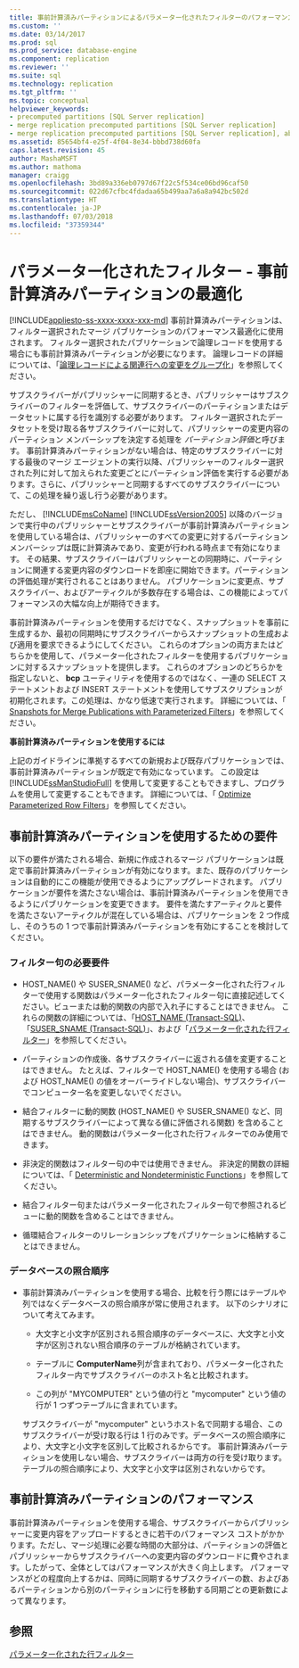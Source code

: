 ```yaml
---
title: 事前計算済みパーティションによるパラメーター化されたフィルターのパフォーマンス最適化 | Microsoft Docs
ms.custom: ''
ms.date: 03/14/2017
ms.prod: sql
ms.prod_service: database-engine
ms.component: replication
ms.reviewer: ''
ms.suite: sql
ms.technology: replication
ms.tgt_pltfrm: ''
ms.topic: conceptual
helpviewer_keywords:
- precomputed partitions [SQL Server replication]
- merge replication precomputed partitions [SQL Server replication]
- merge replication precomputed partitions [SQL Server replication], about precomputed partitions
ms.assetid: 85654bf4-e25f-4f04-8e34-bbbd738d60fa
caps.latest.revision: 45
author: MashaMSFT
ms.author: mathoma
manager: craigg
ms.openlocfilehash: 3bd89a336eb0797d67f22c5f534ce06bd96caf50
ms.sourcegitcommit: 022d67cfbc4fdadaa65b499aa7a6a8a942bc502d
ms.translationtype: HT
ms.contentlocale: ja-JP
ms.lasthandoff: 07/03/2018
ms.locfileid: "37359344"
---
```

# <a name="parameterized-filters---optimize-for-precomputed-partitions"></a>パラメーター化されたフィルター - 事前計算済みパーティションの最適化
[!INCLUDE[appliesto-ss-xxxx-xxxx-xxx-md](../../../includes/appliesto-ss-xxxx-xxxx-xxx-md.md)]
  事前計算済みパーティションは、フィルター選択されたマージ パブリケーションのパフォーマンス最適化に使用されます。 フィルター選択されたパブリケーションで論理レコードを使用する場合にも事前計算済みパーティションが必要になります。 論理レコードの詳細については、「[論理レコードによる関連行への変更をグループ化](../../../relational-databases/replication/merge/group-changes-to-related-rows-with-logical-records.md)」を参照してください。  
  
 サブスクライバーがパブリッシャーに同期するとき、パブリッシャーはサブスクライバーのフィルターを評価して、サブスクライバーのパーティションまたはデータセットに属する行を識別する必要があります。 フィルター選択されたデータセットを受け取る各サブスクライバーに対して、パブリッシャーの変更内容のパーティション メンバーシップを決定する処理を *パーティション評価*と呼びます。 事前計算済みパーティションがない場合は、特定のサブスクライバーに対する最後のマージ エージェントの実行以降、パブリッシャーのフィルター選択された列に対して加えられた変更ごとにパーティション評価を実行する必要があります。さらに、パブリッシャーと同期するすべてのサブスクライバーについて、この処理を繰り返し行う必要があります。  
  
 ただし、 [!INCLUDE[msCoName](../../../includes/msconame-md.md)] [!INCLUDE[ssVersion2005](../../../includes/ssversion2005-md.md)] 以降のバージョンで実行中のパブリッシャーとサブスクライバーが事前計算済みパーティションを使用している場合は、パブリッシャーのすべての変更に対するパーティション メンバーシップは既に計算済みであり、変更が行われる時点まで有効になります。 その結果、サブスクライバーはパブリッシャーとの同期時に、パーティションに関連する変更内容のダウンロードを即座に開始できます。パーティションの評価処理が実行されることはありません。 パブリケーションに変更点、サブスクライバー、およびアーティクルが多数存在する場合は、この機能によってパフォーマンスの大幅な向上が期待できます。  
  
 事前計算済みパーティションを使用するだけでなく、スナップショットを事前に生成するか、最初の同期時にサブスクライバーからスナップショットの生成および適用を要求できるようにしてください。 これらのオプションの両方またはどちらかを使用して、パラメーター化されたフィルターを使用するパブリケーションに対するスナップショットを提供します。 これらのオプションのどちらかを指定しないと、 **bcp** ユーティリティを使用するのではなく、一連の SELECT ステートメントおよび INSERT ステートメントを使用してサブスクリプションが初期化されます。この処理は、かなり低速で実行されます。 詳細については、「 [Snapshots for Merge Publications with Parameterized Filters](../../../relational-databases/replication/snapshots-for-merge-publications-with-parameterized-filters.md)」を参照してください。  
  
 **事前計算済みパーティションを使用するには**  
  
 上記のガイドラインに準拠するすべての新規および既存パブリケーションでは、事前計算済みパーティションが既定で有効になっています。 この設定は [!INCLUDE[ssManStudioFull](../../../includes/ssmanstudiofull-md.md)] を使用して変更することもできますし、プログラムを使用して変更することもできます。 詳細については、「 [Optimize Parameterized Row Filters](../../../relational-databases/replication/publish/optimize-parameterized-row-filters.md)」を参照してください。  
  
## <a name="requirements-for-using-precomputed-partitions"></a>事前計算済みパーティションを使用するための要件  
 以下の要件が満たされる場合、新規に作成されるマージ パブリケーションは既定で事前計算済みパーティションが有効になります。また、既存のパブリケーションは自動的にこの機能が使用できるようにアップグレードされます。 パブリケーションが要件を満たさない場合は、事前計算済みパーティションを使用できるようにパブリケーションを変更できます。 要件を満たすアーティクルと要件を満たさないアーティクルが混在している場合は、パブリケーションを 2 つ作成し、そのうちの 1 つで事前計算済みパーティションを有効にすることを検討してください。  
  
### <a name="requirements-for-filter-clauses"></a>フィルター句の必要要件  
  
-   HOST_NAME() や SUSER_SNAME() など、パラメーター化された行フィルターで使用する関数はパラメーター化されたフィルター句に直接記述してください。ビューまたは動的関数の内部で入れ子にすることはできません。 これらの関数の詳細については、「[HOST_NAME &#40;Transact-SQL&#41;](../../../t-sql/functions/host-name-transact-sql.md)、「[SUSER_SNAME &#40;Transact-SQL&#41;](../../../t-sql/functions/suser-sname-transact-sql.md)」、および「[パラメーター化された行フィルター](../../../relational-databases/replication/merge/parameterized-filters-parameterized-row-filters.md)」を参照してください。  
  
-   パーティションの作成後、各サブスクライバーに返される値を変更することはできません。 たとえば、フィルターで HOST_NAME() を使用する場合 (および HOST_NAME() の値をオーバーライドしない場合)、サブスクライバーでコンピューター名を変更しないでください。  
  
-   結合フィルターに動的関数 (HOST_NAME() や SUSER_SNAME() など、同期するサブスクライバーによって異なる値に評価される関数) を含めることはできません。 動的関数はパラメーター化された行フィルターでのみ使用できます。  
  
-   非決定的関数はフィルター句の中では使用できません。 非決定的関数の詳細については、「 [Deterministic and Nondeterministic Functions](../../../relational-databases/user-defined-functions/deterministic-and-nondeterministic-functions.md)」を参照してください。  
  
-   結合フィルター句またはパラメーター化されたフィルター句で参照されるビューに動的関数を含めることはできません。  
  
-   循環結合フィルターのリレーションシップをパブリケーションに格納することはできません。  
  
### <a name="database-collation"></a>データベースの照合順序  
  
-   事前計算済みパーティションを使用する場合、比較を行う際にはテーブルや列ではなくデータベースの照合順序が常に使用されます。 以下のシナリオについて考えてみます。  
  
    -   大文字と小文字が区別される照合順序のデータベースに、大文字と小文字が区別されない照合順序のテーブルが格納されています。  
  
    -   テーブルに **ComputerName**列が含まれており、パラメーター化されたフィルター内でサブスクライバーのホスト名と比較されます。  
  
    -   この列が "MYCOMPUTER" という値の行と "mycomputer" という値の行が 1 つずつテーブルに含まれています。  
  
     サブスクライバーが "mycomputer" というホスト名で同期する場合、このサブスクライバーが受け取る行は 1 行のみです。データベースの照合順序により、大文字と小文字を区別して比較されるからです。 事前計算済みパーティションを使用しない場合、サブスクライバーは両方の行を受け取ります。テーブルの照合順序により、大文字と小文字は区別されないからです。  
  
## <a name="performance-of-precomputed-partitions"></a>事前計算済みパーティションのパフォーマンス  
 事前計算済みパーティションを使用する場合、サブスクライバーからパブリッシャーに変更内容をアップロードするときに若干のパフォーマンス コストがかかります。ただし、マージ処理に必要な時間の大部分は、パーティションの評価とパブリッシャーからサブスクライバーへの変更内容のダウンロードに費やされます。したがって、全体としてはパフォーマンスが大きく向上します。 パフォーマンスがどの程度向上するかは、同時に同期するサブスクライバーの数、およびあるパーティションから別のパーティションに行を移動する同期ごとの更新数によって異なります。  
  
## <a name="see-also"></a>参照  
 [パラメーター化された行フィルター](../../../relational-databases/replication/merge/parameterized-filters-parameterized-row-filters.md)  
  
  
